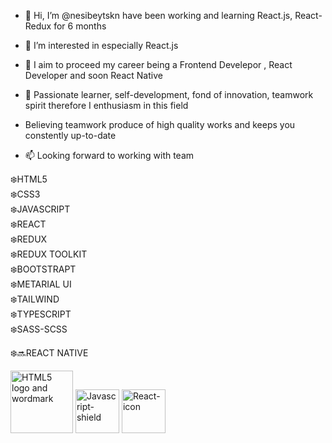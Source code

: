 - 👋 Hi, I’m @nesibeytskn have been working and learning React.js, React-Redux for 6 months 
- 👀 I’m interested in especially React.js
- 🌱 I aim to proceed my career being a Frontend Develepor , React Developer and soon React Native 
- 💞️ Passionate learner, self-development, fond of innovation, teamwork spirit therefore I enthusiasm in this field
- Believing teamwork produce of high quality works and keeps you constently up-to-date

- 📫 Looking forward to working with team 





❄️HTML5 <br>
❄️CSS3<br>
❄️JAVASCRIPT<br>
❄️REACT<br>
❄️REDUX<br>
❄️REDUX TOOLKIT<br>
❄️BOOTSTRAPT<br>
❄️METARIAL UI<br>
❄️TAILWIND<br>
❄️TYPESCRIPT<br>
❄️SASS-SCSS<br>

❄️🔜REACT NATIVE<br>




<a title="W3C, CC BY 3.0 &lt;https://creativecommons.org/licenses/by/3.0&gt;, via Wikimedia Commons" href="https://commons.wikimedia.org/wiki/File:HTML5_logo_and_wordmark.svg"><img width="100" alt="HTML5 logo and wordmark" src="https://upload.wikimedia.org/wikipedia/commons/thumb/6/61/HTML5_logo_and_wordmark.svg/512px-HTML5_logo_and_wordmark.svg.png"></a>
<a title="Omed Habib, Public domain, via Wikimedia Commons" href="https://commons.wikimedia.org/wiki/File:Javascript-shield.svg"><img width="70" alt="Javascript-shield" src="https://upload.wikimedia.org/wikipedia/commons/thumb/d/d4/Javascript-shield.svg/128px-Javascript-shield.svg.png"></a>
<a title="Facebook, Public domain, via Wikimedia Commons" href="https://commons.wikimedia.org/wiki/File:React-icon.svg"><img width="70" alt="React-icon" src="https://upload.wikimedia.org/wikipedia/commons/thumb/a/a7/React-icon.svg/64px-React-icon.svg.png"></a>
